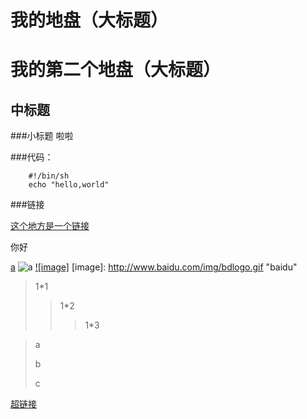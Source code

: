 我的地盘（大标题）
==
我的第二个地盘（大标题）
==
中标题
--
###小标题
啦啦

###代码：

		#!/bin/sh
		echo "hello,world"
		
###链接

[这个地方是一个链接](http://www.baidu.com)

你好






[a](http://www.baidu.com  "index baidu")
![a](http://www.baidu.com/img/bdlogo.gif "baidu")
[![image]](http://www.baidu.com)
[image]: http://www.baidu.com/img/bdlogo.gif "baidu"

>1*1
>>1*2
>>>1*3

>a
>
>b
>
>c


[超链接](http://www.baidu.com)